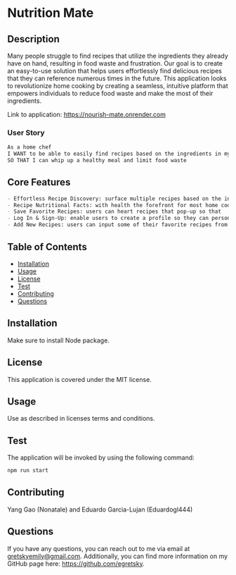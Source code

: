 # Nutrition Mate

## Description

Many people struggle to find recipes that utilize the ingredients they already have on hand, resulting in food waste and frustration. Our goal is to create an easy-to-use solution that helps users effortlessly find delicious recipes that they can reference numerous times in the future. This application looks to revolutionize home cooking by creating a seamless, intuitive platform that empowers individuals to reduce food waste and make the most of their ingredients.

Link to application: https://nourish-mate.onrender.com

### User Story

```md
As a home chef 
I WANT to be able to easily find recipes based on the ingredients in my kitchen 
SO THAT I can whip up a healthy meal and limit food waste 
```

## Core Features

```md
- Effortless Recipe Discovery: surface multiple recipes based on the ingredients the user inputs into the tool
- Recipe Nutritional Facts: with health the forefront for most home cooks, show them key nutritional aspects related to the recipe
- Save Favorite Recipes: users can heart recipes that pop-up so that 
- Log In & Sign-Up: enable users to create a profile so they can personalize their “recipe box”
- Add New Recipes: users can input some of their favorite recipes from other sites so that they can easily find/ reference them in the future 
```

## Table of Contents
  - [Installation](#installation)
  - [Usage](#usage)
  - [License](#license)
  - [Test](#test)
  - [Contributing](#contributing)
  - [Questions](#questions)


## Installation
Make sure to install Node package.

## License
This application is covered under the MIT license.

## Usage
Use as described in licenses terms and conditions. 

## Test
The application will be invoked by using the following command:

```bash
npm run start
```
## Contributing
Yang Gao (Nonatale) and Eduardo Garcia-Lujan (Eduardogl444)

## Questions
    
If you have any questions, you can reach out to me via email at gretskyemily@gmail.com. 
Additionally, you can find more information on my GitHub page here: https://github.com/egretsky.